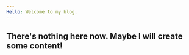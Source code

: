 ```yaml
---
Hello: Welcome to my blog.
---
```

There's nothing here now. Maybe I will create some content!
---


